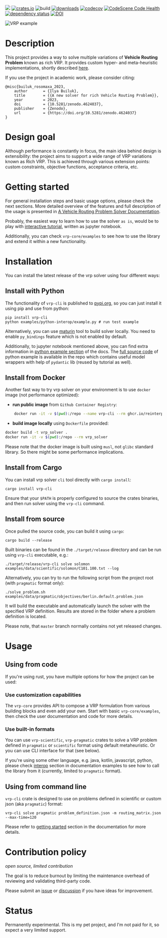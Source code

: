 [![](https://docs.rs/vrp-core/badge.svg)](https://docs.rs/vrp-core)
[![crates.io](https://img.shields.io/crates/v/vrp-cli.svg)](https://crates.io/crates/vrp-cli)
![build](https://github.com/reinterpretcat/vrp/actions/workflows/build.yaml/badge.svg)
[![downloads](https://img.shields.io/crates/d/vrp-core)](https://crates.io/crates/vrp-core)
[![codecov](https://codecov.io/gh/reinterpretcat/vrp/branch/master/graph/badge.svg)](https://codecov.io/gh/reinterpretcat/vrp)
[![CodeScene Code Health](https://codescene.io/projects/46594/status-badges/code-health)](https://codescene.io/projects/46594)
[![dependency status](https://deps.rs/crate/vrp-cli/1.25.0/status.svg)](https://deps.rs/crate/vrp-cli/1.25.0)
[![DOI](https://zenodo.org/badge/238436117.svg)](https://zenodo.org/badge/latestdoi/238436117)

![VRP example](docs/resources/vrp-example.png "VRP with Route Balance")

# Description

This project provides a way to solve multiple variations of **Vehicle Routing Problem** known as rich VRP. It provides
custom hyper- and meta-heuristic implementations, shortly described [here](https://reinterpretcat.github.io/vrp/internals/index.html).

If you use the project in academic work, please consider citing:

```
@misc{builuk_rosomaxa_2023,
    author       = {Ilya Builuk},
    title        = {{A new solver for rich Vehicle Routing Problem}},
    year         = 2023,
    doi          = {10.5281/zenodo.4624037},
    publisher    = {Zenodo},
    url          = {https://doi.org/10.5281/zenodo.4624037}
}
```

# Design goal

Although performance is constantly in focus, the main idea behind design is extensibility: the project
aims to support a wide range of VRP variations known as Rich VRP. This is achieved through various extension
points: custom constraints, objective functions, acceptance criteria, etc.


# Getting started

For general installation steps and basic usage options, please check the next sections. More detailed overview of the features
and full description of the usage is presented in [A Vehicle Routing Problem Solver Documentation](https://reinterpretcat.github.io/vrp).

Probably, the easiest way to learn how to use the solver `as is`, would be to play with [interactive tutorial](https://github.com/reinterpretcat/vrp/tree/master/examples/python-interop/tutorial.ipynb),
written as jupyter notebook.

Additionally, you can check `vrp-core/examples` to see how to use the library and extend it within a new functionality.

# Installation

You can install the latest release of the vrp solver using four different ways:

## Install with Python

The functionality of `vrp-cli` is published to [pypi.org](https://pypi.org/project/vrp-cli/), so you can just install it
using pip and use from python:

```shell
pip install vrp-cli
python examples/python-interop/example.py # run test example
```

Alternatively, you can use [maturin](https://github.com/PyO3/maturin) tool to build solver locally. You need to enable
`py_bindings` feature which is not enabled by default.

Additionally, to jupyter notebook mentioned above, you can find extra information in [python example section](https://reinterpretcat.github.io/vrp/examples/interop/python.html)
of the docs. The [full source code](./examples/python-interop/example.py) of python example is available in the repo which
contains useful model wrappers with help of `pydantic` lib (reused by tutorial as well).


## Install from Docker

Another fast way to try vrp solver on your environment is to use `docker` image (not performance optimized):

* **run public image** from `Github Container Registry`:

```bash
    docker run -it -v $(pwd):/repo --name vrp-cli --rm ghcr.io/reinterpretcat/vrp/vrp-cli:1.25.0
```

* **build image locally** using `Dockerfile` provided:

```bash
docker build -t vrp_solver .
docker run -it -v $(pwd):/repo --rm vrp_solver
```

Please note that the docker image is built using `musl`, not `glibc` standard library. So there might be some performance
implications.


## Install from Cargo

You can install vrp solver `cli` tool directly with `cargo install`:

    cargo install vrp-cli

Ensure that your `$PATH` is properly configured to source the crates binaries, and then run solver using the `vrp-cli` command.


## Install from source

Once pulled the source code, you can build it using `cargo`:

    cargo build --release

Built binaries can be found in the `./target/release` directory and can be run using `vrp-cli` executable, e.g.:

    ./target/release/vrp-cli solve solomon examples/data/scientific/solomon/C101.100.txt --log

Alternatively, you can try to run the following script from the project root (with `pragmatic` format only):

    ./solve_problem.sh examples/data/pragmatic/objectives/berlin.default.problem.json

It will build the executable and automatically launch the solver with the specified VRP definition. Results are
stored in the folder where a problem definition is located.

Please note, that `master` branch normally contains not yet released changes.

# Usage

## Using from code

If you're using rust, you have multiple options for how the project can be used:

### Use customization capabilities

The `vrp-core` provides API to compose a VRP formulation from various building blocks and even add your own. Start with
basic `vrp-core/examples`, then check the user documentation and code for more details.

### Use built-in formats

You can use `vrp-scientific`, `vrp-pragmatic` crates to solve a VRP problem defined in `pragmatic` or `scientific`
format using default metaheuristic. Or you can use CLI interface for that (see below).

If you're using some other language, e.g. java, kotlin, javascript, python, please check
[interop](https://reinterpretcat.github.io/vrp/examples/interop/index.html) section in documentation examples to see how
to call the library from it (currently, limited to `pragmatic` format).

## Using from command line

`vrp-cli` crate is designed to use on problems defined in scientific or custom json (aka `pragmatic`) format:

    vrp-cli solve pragmatic problem_definition.json -m routing_matrix.json --max-time=120

Please refer to [getting started](https://reinterpretcat.github.io/vrp/getting-started/index.html) section in
the documentation for more details.


# Contribution policy

*open source, limited contribution*

The goal is to reduce burnout by limiting the maintenance overhead of reviewing and validating third-party code.

Please submit an [issue](https://github.com/reinterpretcat/vrp/issues/new) or [discussion](https://github.com/reinterpretcat/vrp/discussions/new/choose)
if you have ideas for improvement.

# Status

Permanently experimental. This is my pet project, and I'm not paid for it, so expect a very limited support.
